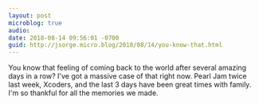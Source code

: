 ```yaml
---
layout: post
microblog: true
audio: 
date: 2018-08-14 09:56:01 -0700
guid: http://jsorge.micro.blog/2018/08/14/you-know-that.html
---
```

You know that feeling of coming back to the world after several amazing days in a row? I've got a massive case of that right now. Pearl Jam twice last week, Xcoders, and the last 3 days have been great times with family. I'm so thankful for all the memories we made.
